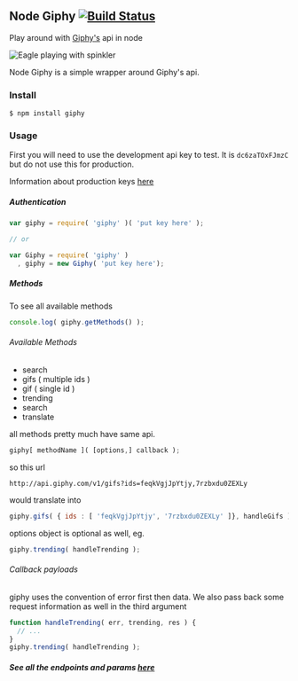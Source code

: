 ## Node Giphy [![Build Status](https://travis-ci.org/jcblw/node-giphy.svg?branch=master)](https://travis-ci.org/jcblw/node-giphy)

Play around with [Giphy's]( http://giphy.com ) api in node 

![Eagle playing with spinkler](http://i.imgur.com/5VFEyTd.gif)

Node Giphy is a simple wrapper around Giphy's api.

### Install

    $ npm install giphy

### Usage

First you will need to use the development api key to test. It is `dc6zaTOxFJmzC` but do not use this for production. 

Information about production keys [here](https://github.com/Giphy/GiphyAPI#access-and-api-keys)

##### Authentication 

```javascript
var giphy = require( 'giphy' )( 'put key here' );

// or

var Giphy = require( 'giphy' )
  , giphy = new Giphy( 'put key here');
```

##### Methods

To see all available methods

```javascript
console.log( giphy.getMethods() );
```

###### Available Methods

- search
- gifs ( multiple ids )
- gif ( single id )
- trending
- search
- translate

all methods pretty much have same api.

```javascript
giphy[ methodName ]( [options,] callback );
```

so this url 

    http://api.giphy.com/v1/gifs?ids=feqkVgjJpYtjy,7rzbxdu0ZEXLy

would translate into

```javascript
giphy.gifs( { ids : [ 'feqkVgjJpYtjy', '7rzbxdu0ZEXLy' ]}, handleGifs );
```

options object is optional as well, eg.

```javascript
giphy.trending( handleTrending );
```

###### Callback payloads

giphy uses the convention of error first then data. We also pass back some request information as well in the third argument

```javascript
function handleTrending( err, trending, res ) {
  // ...
}
giphy.trending( handleTrending );
```

##### See all the endpoints and params [here](https://github.com/Giphy/GiphyAPI)